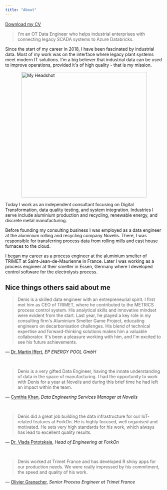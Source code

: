 ```yaml
---
title: "About"
---
```


<a href="/documents/CV_Denis_Gontcharov.pdf" target="_blank" download>Download my CV</a>

> I'm an OT Data Engineer who helps industrial enterprises with connecting legacy SCADA systems to Azure Databricks.

Since the start of my career in 2018, I have been fascinated by industrial data. Most of my work was on the interface where legacy plant systems meet modern IT solutions. I'm a big believer that industrial data can be used to improve operations, provided it's of high quality - that is my mission.

<img src="/images/headshot.jpg" alt="My Headshot" width="400" height="auto" style="display: block; margin-left: auto; margin-right: auto;">

Today I work as an independent consultant focusing on Digital Transformation, data quality testing, and system integration. Industries I serve include aluminium production and recycling, renewable energy, and discrete metal manufacturing.

Before founding my consulting business I was employed as a data engineer at the aluminium rolling and recycling company Novelis. There, I was responsible for transferring process data from rolling mills and cast house furnaces to the cloud.

I began my career as a process engineer at the aluminium smelter of TRIMET at Saint-Jean-de-Maurienne in France. Later I was working as a process engineer at their smelter in Essen, Germany where I developed control software for the electrolysis process.


## Nice things others said about me

> Denis is a skilled data engineer with an entrepreneurial spirit. I first met him as CEO of TRIMET, where he contributed to the METRICS process control system. His analytical skills and innovative mindset were evident from the start. Last year, he played a key role in my consulting firm's Aluminium Smelter Game Project, educating engineers on decarbonisation challenges. His blend of technical expertise and forward-thinking solutions makes him a valuable collaborator. It's been a pleasure working with him, and I'm excited to see his future achievements.

— [Dr. Martin Iffert](https://de.linkedin.com/in/dr-martin-iffert-3270678), *EP ENERGY POOL GmbH*

<br>

> Denis is a very gifted Data Engineer, having the innate understanding of data in the space of manufacturing. I had the opportunity to work with Denis for a year at Novelis and during this brief time he had left an impact within the team.

— [Cynthia Khan](https://www.linkedin.com/in/khancynthia/), *Data Engineering Services Manager at Novelis*

<br>

> Denis did a great job building the data infrastructure for our IoT-related features at ForkOn. He is highly focused, well organised and motivated. He sets very high standards for his work, which always has lead to excellent quality results.

— [Dr. Vlada Pototskaia](https://www.linkedin.com/in/vpototsk/), *Head of Engineering at ForkOn*

<br>

> Denis worked at Trimet France and has developed R shiny apps for our production needs. We were really impressed by his commitment, the speed and quality of his work.

— [Olivier Granacher](https://www.linkedin.com/in/oliviergranacher/), *Senior Process Engineer at Trimet France*
